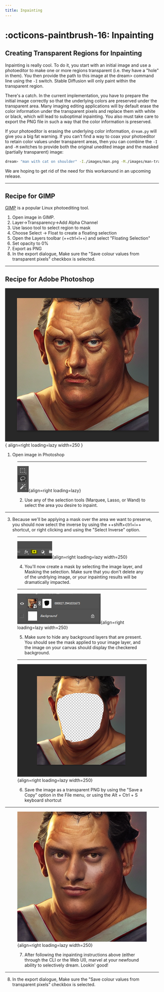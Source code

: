 ```yaml
---
title: Inpainting
---
```


# :octicons-paintbrush-16: Inpainting

## **Creating Transparent Regions for Inpainting**

Inpainting is really cool. To do it, you start with an initial image and use a photoeditor to make
one or more regions transparent (i.e. they have a "hole" in them). You then provide the path to this
image at the dream> command line using the `-I` switch. Stable Diffusion will only paint within the
transparent region.

There's a catch. In the current implementation, you have to prepare the initial image correctly so
that the underlying colors are preserved under the transparent area. Many imaging editing
applications will by default erase the color information under the transparent pixels and replace
them with white or black, which will lead to suboptimal inpainting. You also must take care to
export the PNG file in such a way that the color information is preserved.

If your photoeditor is erasing the underlying color information, `dream.py` will give you a big fat
warning. If you can't find a way to coax your photoeditor to retain color values under transparent
areas, then you can combine the `-I` and `-M` switches to provide both the original unedited image
and the masked (partially transparent) image:

```bash
dream> "man with cat on shoulder" -I./images/man.png -M./images/man-transparent.png
```

We are hoping to get rid of the need for this workaround in an upcoming release.

---

## Recipe for GIMP

[GIMP](https://www.gimp.org/) is a popular Linux photoediting tool.

1. Open image in GIMP.
2. Layer->Transparency->Add Alpha Channel
3. Use lasoo tool to select region to mask
4. Choose Select -> Float to create a floating selection
5. Open the Layers toolbar (++ctrl+l++) and select "Floating Selection"
6. Set opacity to 0%
7. Export as PNG
8. In the export dialogue, Make sure the "Save colour values from
   transparent pixels" checkbox is selected.

---

## Recipe for Adobe Photoshop

![step1](../assets/step1.png){ align=right loading=lazy width=250 }

1) Open image in Photoshop

<figure markdown>

---

![step2](../assets/step2.png){align=right loading=lazy}

2) Use any of the selection tools (Marquee, Lasso, or Wand) to select the area you desire to inpaint.

</figure>

---

3) Because we'll be applying a mask over the area we want to preserve, you should now select the inverse by using the ++shift+ctrl+i++ shortcut, or right clicking and using the "Select Inverse" option.

<figure markdown>

---

![step4](../assets/step4.png){align=right loading=lazy width=250}

4) You'll now create a mask by selecting the image layer, and Masking the selection. Make sure that you don't delete any of the undrlying image, or your inpainting results will be dramatically impacted.

</figure>

<figure markdown>

---

![step5](../assets/step5.png){align=right loading=lazy width=250}

5) Make sure to hide any background layers that are present. You should see the mask applied to your image layer, and the image on your canvas should display the checkered background.

---

</figure>

<figure markdown>

![step6](../assets/step6.png){align=right loading=lazy width=250}

6) Save the image as a transparent PNG by using the "Save a Copy" option in the File menu, or using the Alt + Ctrl + S keyboard shortcut

</figure>

---
<figure markdown>

![step7](../assets/step7.png){align=right loading=lazy width=250}

7) After following the inpainting instructions above (either through the CLI or the Web UI), marvel at your newfound ability to selectively dream. Lookin' good!

</figure>

---

8) In the export dialogue, Make sure the "Save colour values from transparent pixels" checkbox is selected.  
